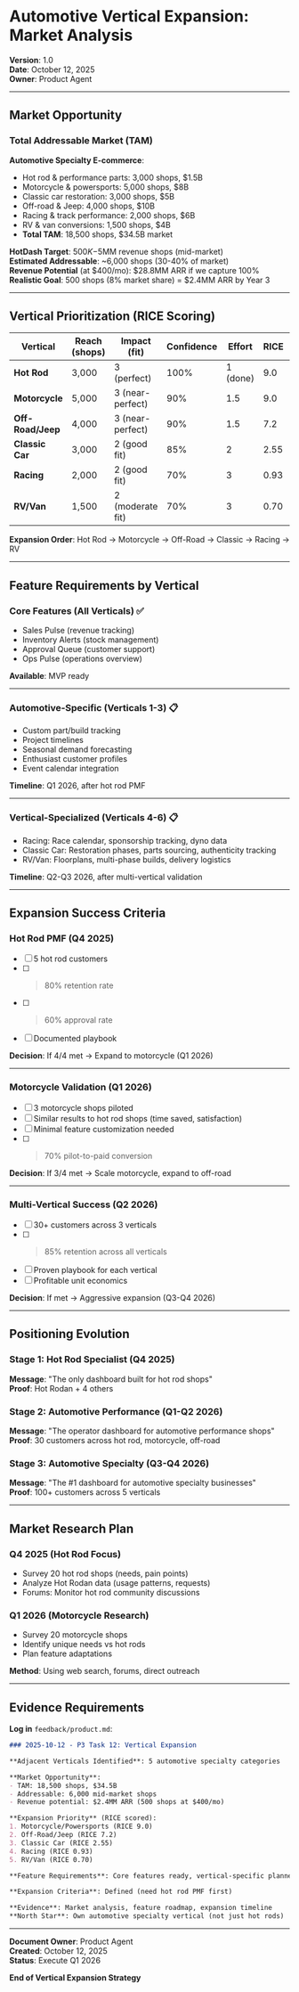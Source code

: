 # Automotive Vertical Expansion: Market Analysis

**Version**: 1.0  
**Date**: October 12, 2025  
**Owner**: Product Agent

---

## Market Opportunity

### Total Addressable Market (TAM)

**Automotive Specialty E-commerce**:
- Hot rod & performance parts: 3,000 shops, $1.5B
- Motorcycle & powersports: 5,000 shops, $8B
- Classic car restoration: 3,000 shops, $5B
- Off-road & Jeep: 4,000 shops, $10B
- Racing & track performance: 2,000 shops, $6B
- RV & van conversions: 1,500 shops, $4B
- **Total TAM**: 18,500 shops, $34.5B market

**HotDash Target**: $500K-$5MM revenue shops (mid-market)  
**Estimated Addressable**: ~6,000 shops (30-40% of market)  
**Revenue Potential** (at $400/mo): $28.8MM ARR if we capture 100%  
**Realistic Goal**: 500 shops (8% market share) = $2.4MM ARR by Year 3

---

## Vertical Prioritization (RICE Scoring)

| Vertical | Reach (shops) | Impact (fit) | Confidence | Effort | RICE | Priority |
|----------|--------------|--------------|-----------|--------|------|----------|
| **Hot Rod** | 3,000 | 3 (perfect) | 100% | 1 (done) | 9.0 | P0 (Current) |
| **Motorcycle** | 5,000 | 3 (near-perfect) | 90% | 1.5 | 9.0 | P1 (Q1 2026) |
| **Off-Road/Jeep** | 4,000 | 3 (near-perfect) | 90% | 1.5 | 7.2 | P1 (Q1 2026) |
| **Classic Car** | 3,000 | 2 (good fit) | 85% | 2 | 2.55 | P2 (Q2 2026) |
| **Racing** | 2,000 | 2 (good fit) | 70% | 3 | 0.93 | P3 (Q3 2026) |
| **RV/Van** | 1,500 | 2 (moderate fit) | 70% | 3 | 0.70 | P3 (Q3 2026) |

**Expansion Order**: Hot Rod → Motorcycle → Off-Road → Classic → Racing → RV

---

## Feature Requirements by Vertical

### Core Features (All Verticals) ✅
- Sales Pulse (revenue tracking)
- Inventory Alerts (stock management)
- Approval Queue (customer support)
- Ops Pulse (operations overview)

**Available**: MVP ready

---

### Automotive-Specific (Verticals 1-3) 📋
- Custom part/build tracking
- Project timelines
- Seasonal demand forecasting
- Enthusiast customer profiles
- Event calendar integration

**Timeline**: Q1 2026, after hot rod PMF

---

### Vertical-Specialized (Verticals 4-6) 📋
- Racing: Race calendar, sponsorship tracking, dyno data
- Classic Car: Restoration phases, parts sourcing, authenticity tracking
- RV/Van: Floorplans, multi-phase builds, delivery logistics

**Timeline**: Q2-Q3 2026, after multi-vertical validation

---

## Expansion Success Criteria

### Hot Rod PMF (Q4 2025)
- [ ] 5 hot rod customers
- [ ] >80% retention rate
- [ ] >60% approval rate
- [ ] Documented playbook

**Decision**: If 4/4 met → Expand to motorcycle (Q1 2026)

---

### Motorcycle Validation (Q1 2026)
- [ ] 3 motorcycle shops piloted
- [ ] Similar results to hot rod shops (time saved, satisfaction)
- [ ] Minimal feature customization needed
- [ ] >70% pilot-to-paid conversion

**Decision**: If 3/4 met → Scale motorcycle, expand to off-road

---

### Multi-Vertical Success (Q2 2026)
- [ ] 30+ customers across 3 verticals
- [ ] >85% retention across all verticals
- [ ] Proven playbook for each vertical
- [ ] Profitable unit economics

**Decision**: If met → Aggressive expansion (Q3-Q4 2026)

---

## Positioning Evolution

### Stage 1: Hot Rod Specialist (Q4 2025)
**Message**: "The only dashboard built for hot rod shops"  
**Proof**: Hot Rodan + 4 others

### Stage 2: Automotive Performance (Q1-Q2 2026)
**Message**: "The operator dashboard for automotive performance shops"  
**Proof**: 30 customers across hot rod, motorcycle, off-road

### Stage 3: Automotive Specialty (Q3-Q4 2026)
**Message**: "The #1 dashboard for automotive specialty businesses"  
**Proof**: 100+ customers across 5 verticals

---

## Market Research Plan

### Q4 2025 (Hot Rod Focus)
- Survey 20 hot rod shops (needs, pain points)
- Analyze Hot Rodan data (usage patterns, requests)
- Forums: Monitor hot rod community discussions

### Q1 2026 (Motorcycle Research)
- Survey 20 motorcycle shops
- Identify unique needs vs hot rods
- Plan feature adaptations

**Method**: Using web search, forums, direct outreach

---

## Evidence Requirements

**Log in** `feedback/product.md`:
```markdown
### 2025-10-12 - P3 Task 12: Vertical Expansion

**Adjacent Verticals Identified**: 5 automotive specialty categories

**Market Opportunity**:
- TAM: 18,500 shops, $34.5B
- Addressable: 6,000 mid-market shops
- Revenue potential: $2.4MM ARR (500 shops at $400/mo)

**Expansion Priority** (RICE scored):
1. Motorcycle/Powersports (RICE 9.0)
2. Off-Road/Jeep (RICE 7.2)
3. Classic Car (RICE 2.55)
4. Racing (RICE 0.93)
5. RV/Van (RICE 0.70)

**Feature Requirements**: Core features ready, vertical-specific planned Q1-Q3 2026

**Expansion Criteria**: Defined (need hot rod PMF first)

**Evidence**: Market analysis, feature roadmap, expansion timeline
**North Star**: Own automotive specialty vertical (not just hot rods)
```

---

**Document Owner**: Product Agent  
**Created**: October 12, 2025  
**Status**: Execute Q1 2026

**End of Vertical Expansion Strategy**

